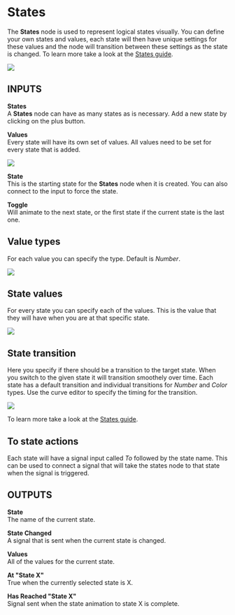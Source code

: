 # States

The **States** node is used to represent logical states visually. You can define your own states and values, each state will then have unique settings for these values and the node will transition between these settings as the state is changed. To learn more take a look at the [States guide](/guides/states.md).

<div class="ndl-images">
    <img src="/nodes/animation/states.png" class="ndl-image med">
</div>

<div class = "node-inputs">

## INPUTS

**States**  
A **States** node can have as many states as is necessary. Add a new state by clicking on the plus button.

**Values**  
Every state will have its own set of values. All values need to be set for every state that is added.

<div class="ndl-images">
    <img src="/nodes/animation/states-example.png" class="ndl-image small"></img>
</div>

**State**  
This is the starting state for the **States** node when it is created. You can also connect to the input to force the state.

**Toggle**  
Will animate to the next state, or the first state if the current state is the last one.

## Value types

For each value you can specify the type. Default is _Number_.

<div class="ndl-images">
    <img src="/nodes/animation/states-value-types.png" class="ndl-image small"></img>
</div>

## State values

For every state you can specify each of the values. This is the value that they will have when you are at that specific state.

<div class="ndl-images">
    <img src="/nodes/animation/state-values.png" class="ndl-image small"></img>
</div>

## State transition

Here you specify if there should be a transition to the target state. When you switch to the given state it will transition smoothely over time. Each state has a default transition and individual transitions for _Number_ and _Color_ types. Use the curve editor to specify the timing for the transition.

<div class="ndl-images">
    <img src="/guides/states/change-size-curve.gif" class="ndl-image med"></img>
</div>

To learn more take a look at the [States guide](/guides/states.md).

## To state actions

Each state will have a signal input called _To_ followed by the state name. This can be used to connect a signal that will take the states node to that state when the signal is triggered.

</div>

<div class = "node-outputs">

## OUTPUTS

**State**  
The name of the current state.

**State Changed**  
A signal that is sent when the current state is changed.

**Values**  
All of the values for the current state.

**At "State X"**  
True when the currently selected state is X.

**Has Reached "State X"**  
Signal sent when the state animation to state X is complete.

</div>
